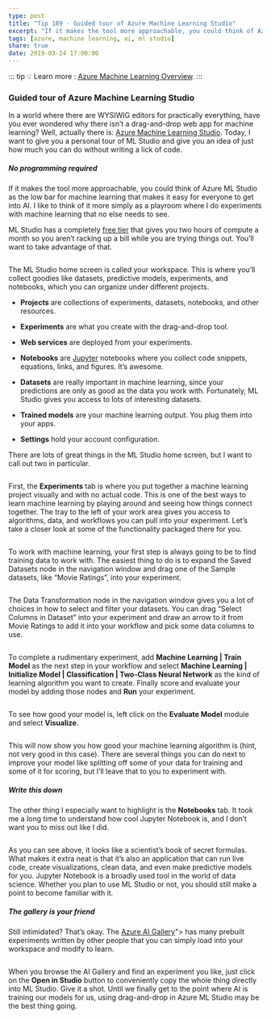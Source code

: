 ```yaml
---
type: post
title: "Tip 189 - Guided tour of Azure Machine Learning Studio"
excerpt: "If it makes the tool more approachable, you could think of Azure ML Studio as the low bar for machine learning that makes it easy for everyone to get into AI. I like to think of it more simply as a playroom where I do experiments with machine learning that no else needs to see."
tags: [azure, machine learning, ai, ml studio]
share: true
date: 2019-03-24 17:00:00
---
```

 
::: tip
:bulb: Learn more : [Azure Machine Learning Overview](https://docs.microsoft.com/azure/machine-learning/service/overview-what-is-azure-ml?WT.mc_id=docs-azuredevtips-azureappsdev).
:::

### Guided tour of Azure Machine Learning Studio

In a world where there are WYSIWIG editors for practically everything, have you ever wondered why there isn’t a drag-and-drop web app for machine learning? Well, actually there is: [Azure Machine Learning Studio](https://studio.azureml.net). Today, I want to give you a personal tour of ML Studio and give you an idea of just how much you can do without writing a lick of code. 

##### No programming required

If it makes the tool more approachable, you could think of Azure ML Studio as the low bar for machine learning that makes it easy for everyone to get into AI. I like to think of it more simply as a playroom where I do experiments with machine learning that no else needs to see. 

ML Studio has a completely [free tier](https://azure.microsoft.com/pricing/details/machine-learning-studio?WT.mc_id=azure-azuredevtips-azureappsdev) that gives you two hours of compute a month so you aren’t racking up a bill while you are trying things out. You’ll want to take advantage of that.
 
<img :src="$withBase('/files/mlstudio_dash.png')">

The ML Studio home screen is called your workspace. This is where you’ll collect goodies like datasets, predictive models, experiments, and notebooks, which you can organize under different projects.

* **Projects** are collections of experiments, datasets, notebooks, and other resources.

* **Experiments** are what you create with the drag-and-drop tool.

* **Web services** are deployed from your experiments.

* **Notebooks** are [Jupyter](https://jupyter.org) notebooks where you collect code snippets, equations, links, and figures. It’s awesome. 

* **Datasets** are really important in machine learning, since your predictions are only as good as the data you work with. Fortunately, ML Studio gives you access to lots of interesting datasets.

* **Trained models** are your machine learning output. You plug them into your apps.

* **Settings** hold your account configuration.

There are lots of great things in the ML Studio home screen, but I want to call out two in particular.

<img :src="$withBase('/files/experiment_dragdrop.gif')">
 
First, the **Experiments** tab is where you put together a machine learning project visually and with no actual code. This is one of the best ways to learn machine learning by playing around and seeing how things connect together. The tray to the left of your work area gives you access to algorithms, data, and workflows you can pull into your experiment. Let’s take a closer look at some of the functionality packaged there for you.

<img :src="$withBase('/files/saved_datasets.png')">
 
To work with machine learning, your first step is always going to be to find training data to work with. The easiest thing to do is to expand the Saved Datasets node in the navigation window and drag one of the Sample datasets, like “Movie Ratings”, into your experiment.

<img :src="$withBase('/files/select_columns.png')">
 
The Data Transformation node in the navigation window gives you a lot of choices in how to select and filter your datasets. You can drag “Select Columns in Dataset” into your experiment and draw an arrow to it from Movie Ratings to add it into your workflow and pick some data columns to use. 

<img :src="$withBase('/files/run_experiment.png')">
 
To complete a rudimentary experiment, add **Machine Learning | Train Model** as the next step in your workflow and select **Machine Learning | Initialize Model | Classification | Two-Class Neural Network** as the kind of learning algorithm you want to create. Finally score and evaluate your model by adding those nodes and **Run** your experiment.

<img :src="$withBase('/files/visualize_evaluation.png')">
 
To see how good your model is, left click on the **Evaluate Model** module and select **Visualize**.

<img :src="$withBase('/files/eval_results.png')">
 
This will now show you how good your machine learning algorithm is (hint, not very good in this case). There are several things you can do next to improve your model like splitting off some of your data for training and some of it for scoring, but I’ll leave that to you to experiment with.

##### Write this down

The other thing I especially want to highlight is the **Notebooks** tab. It took me a long time to understand how cool Jupyter Notebook is, and I don’t want you to miss out like I did.

<img :src="$withBase('/files/jupyter.png')">
 
As you can see above, it looks like a scientist’s book of secret formulas. What makes it extra neat is that it’s also an application that can run live code, create visualizations, clean data, and even make predictive models for you. Jupyter Notebook is a broadly used tool in the world of data science. Whether you plan to use ML Studio or not, you should still make a point to become familiar with it.

##### The gallery is your friend

Still intimidated? That’s okay. The [Azure AI Gallery](https://gallery.azure.ai')"> has many prebuilt experiments written by other people that you can simply load into your workspace and modify to learn.

<img :src="$withBase('/files/gallery_ui.png')">
 
When you browse the AI Gallery and find an experiment you like, just click on the **Open in Studio** button to conveniently copy the whole thing directly into ML Studio. Give it a shot. Until we finally get to the point where AI is training our models for us, using drag-and-drop in Azure ML Studio may be the best thing going.



